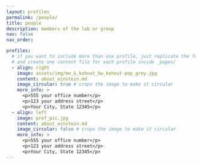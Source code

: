 ```yaml
---
layout: profiles
permalink: /people/
title: people
description: members of the lab or group
nav: false
nav_order:

profiles:
  # if you want to include more than one profile, just replicate the following block
  # and create one content file for each profile inside _pages/
  - align: right
    image: assets/img/me_&_kohout_bw_kohout-pop_grey.jpg
    content: about_einstein.md
    image_circular: true # crops the image to make it circular
    more_info: >
      <p>555 your office number</p>
      <p>123 your address street</p>
      <p>Your City, State 12345</p>
  - align: left
    image: prof_pic.jpg
    content: about_einstein.md
    image_circular: false # crops the image to make it circular
    more_info: >
      <p>555 your office number</p>
      <p>123 your address street</p>
      <p>Your City, State 12345</p>
---
```

